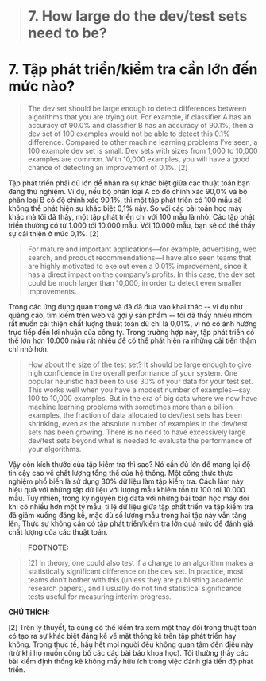 > # 7. How large do the dev/test sets need to be?

# 7. Tập phát triển/kiểm tra cần lớn đến mức nào?

> The dev set should be large enough to detect differences between algorithms that you are trying out. For example, if classifier A has an accuracy of 90.0% and classifier B has an accuracy of 90.1%, then a dev set of 100 examples would not be able to detect this 0.1% difference. Compared to other machine learning problems I’ve seen, a 100 example dev set is small. Dev sets with sizes from 1,000 to 10,000 examples are common. With 10,000 examples, you will have a good chance of detecting an improvement of 0.1%. [2]

Tập phát triển phải đủ lớn để nhận ra sự khác biệt giữa các thuật toán bạn đang thử nghiệm. Ví dụ, nếu bộ phân loại A có độ chính xác 90,0% và bộ phân loại B có độ chính xác 90,1%, thì một tập phát triển có 100 mẫu sẽ không thể phát hiện sự khác biệt 0,1% này. So với các bài toán học máy khác mà tôi đã thấy, một tập phát triển chỉ với 100 mẫu là nhỏ. Các tập phát triển thường có từ 1.000 tới 10.000 mẫu. Với 10.000 mẫu, bạn sẽ có thể thấy sự cải thiện ở mức 0,1%. [2]

> For mature and important applications—for example, advertising, web search, and product recommendations—I have also seen teams that are highly motivated to eke out even a 0.01% improvement, since it has a direct impact on the company’s profits. In this case, the dev set could be much larger than 10,000, in order to detect even smaller improvements.

Trong các ứng dụng quan trọng và đã đã đưa vào khai thác -- ví dụ như quảng cáo, tìm kiếm trên web và gợi ý sản phẩm -- tôi đã thấy nhiều nhóm rất muốn cải thiện chất lượng thuật toán dù chỉ là 0,01%, vì nó có ảnh hưởng trực tiếp đến lợi nhuận của công ty. Trong trường hợp này, tập phát triển có thể lớn hơn 10.000 mẫu rất nhiều để có thể phát hiện ra những cải tiến thậm chí nhỏ hơn.

> How about the size of the test set? It should be large enough to give high confidence in the overall performance of your system. One popular heuristic had been to use 30% of your data for your test set. This works well when you have a modest number of examples—say 100 to 10,000 examples. But in the era of big data where we now have machine learning problems with sometimes more than a billion examples, the fraction of data allocated to dev/test sets has been shrinking, even as the absolute number of examples in the dev/test sets has been growing. There is no need to have excessively large dev/test sets beyond what is needed to evaluate the performance of your algorithms.

Vậy còn kích thước của tập kiểm tra thì sao? Nó cần đủ lớn để mang lại độ tin cậy cao về chất lượng tổng thể của hệ thống. Một công thức thực nghiệm phổ biến là sử dụng 30% dữ liệu làm tập kiểm tra. Cách làm này hiệu quả với những tập dữ liệu với lượng mẫu khiêm tốn từ 100 tới 10.000 mẫu. Tuy nhiên, trong kỷ nguyên big data với những bài toán học máy đôi khi có nhiều hơn một tỷ mẫu, tỉ lệ dữ liệu giữa tập phất triển và tập kiểm tra đã giảm xuống đáng kể, mặc dù số lượng mẫu trong hai tập này vẫn tăng lên. Thực sự không cần có tập phát triển/kiểm tra lớn quá mức để đánh giá chất lượng của các thuật toán.


> **FOOTNOTE:**

> [2] In theory, one could also test if a change to an algorithm makes a statistically significant difference on the dev set. In practice, most teams don’t bother with this (unless they are publishing academic research papers), and I usually do not find statistical significance tests useful for measuring interim progress.

**CHÚ THÍCH:**

[2] Trên lý thuyết, ta cũng có thể kiểm tra xem một thay đổi trong thuật toán có tạo ra sự khác biệt đáng kể về mặt thống kê trên tập phát triển hay không. Trong thực tế, hầu hết mọi người đều không quan tâm đến điều này (trừ khi họ muốn công bố các các bài báo khoa học). Tôi thường thấy các bài kiểm định thống kê không mấy hữu ích trong việc đánh giá tiến độ phát triển.
